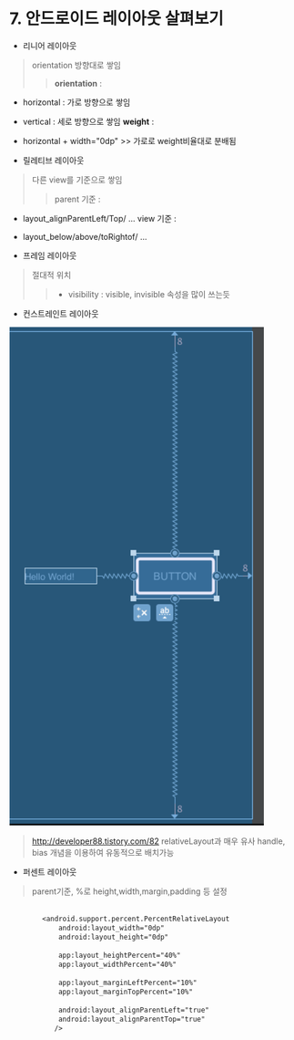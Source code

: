 **7. 안드로이드 레이아웃 살펴보기**
==


- 리니어 레이아웃

>orientation 방향대로 쌓임
>> **orientation** : 
- horizontal : 가로 방향으로 쌓임
- vertical : 세로 방향으로 쌓임
**weight** :
- horizontal + width="0dp" >> 가로로 weight비율대로 분배됨


- 릴레티브 레이아웃

>다른 view를 기준으로 쌓임
>>parent 기준 :
- layout_alignParentLeft/Top/ ... 
view 기준 : 
- layout_below/above/toRightof/ ... 

- 프레임 레이아웃

>절대적 위치
>> - visibility :
>visible, invisible 속성을 많이 쓰는듯

- 컨스트레인트 레이아웃

![Alt text](capture7.PNG)
>http://developer88.tistory.com/82
>relativeLayout과 매우 유사
>handle, bias 개념을 이용하여 유동적으로 배치가능

- 퍼센트 레이아웃

>parent기준, %로 height,width,margin,padding 등 설정
```

        <android.support.percent.PercentRelativeLayout
            android:layout_width="0dp"
            android:layout_height="0dp"
            
            app:layout_heightPercent="40%"
            app:layout_widthPercent="40%"
             
            app:layout_marginLeftPercent="10%"
            app:layout_marginTopPercent="10%"
           
            android:layout_alignParentLeft="true"
            android:layout_alignParentTop="true"
           />
```
